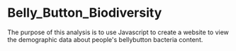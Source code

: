 # Belly_Button_Biodiversity
The purpose of this analysis is to use Javascript to create a website to view the demographic data about people's bellybutton bacteria content.
